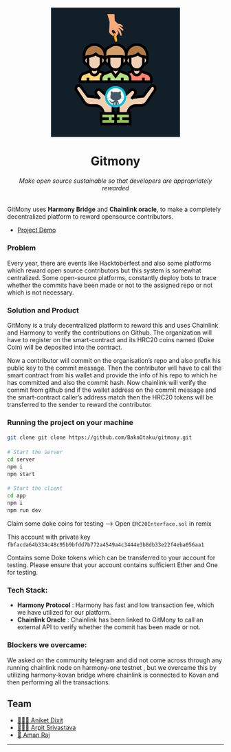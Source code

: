 <p align="center"><img src="/app/public/logo.png" align="center" width="300"></p>
<h1 align="center">Gitmony</h1>
<h6 align="center">Make open source sustainable so that developers are appropriately rewarded</h6>

GitMony uses **Harmony Bridge** and **Chainlink oracle**, to make a completely decentralized platform to reward opensource contributors.

- [Project Demo](https://www.youtube.com/watch?v=M7-3AImM8mI)

### Problem

Every year, there are events like Hacktoberfest and also some platforms which reward open source contributors but this system is somewhat centralized.
Some open-source platforms, constantly deploy bots to trace whether the commits have been made or not to the assigned repo or not which is not necessary.

### Solution and Product

GitMony is a truly decentralized platform to reward this and uses Chainlink and Harmony to verify the contributions on Github. The organization will have to register on the smart-contract and its HRC20 coins named (Doke Coin) will be deposited into the contract.

Now a contributor will commit on the organisation’s repo and also prefix his public key to the commit message. Then the contributor will have to call the smart contract from his wallet and provide the info of his repo to which he has committed and also the commit hash.
Now chainlink will verify the commit from github and if the wallet address on the commit message and the smart-contract caller’s address match then the HRC20 tokens will be transferred to the sender to reward the contributor.

### Running the project on your machine

```bash
git clone git clone https://github.com/BakaOtaku/gitmony.git

# Start the server
cd server
npm i
npm start

# Start the client
cd app
npm i
npm run dev
```

Claim some doke coins for testing -->
Open `ERC20Interface.sol` in remix

This account with private key `fbfacda64b334c48c95b9bfdd7b772a4549a4c3444e3b8db33e22f4eba056aa1`

Contains some Doke tokens which can be transferred to your account for testing.
Please ensure that your account contains sufficient Ether and One for testing.

### Tech Stack:

- **Harmony Protocol** : Harmony has fast and low transaction fee, which we have utilized for our platform.
- **Chainlink Oracle** : Chainlink has been linked to GitMony to call an external API to verify whether the commit has been made or not.

### Blockers we overcame:

We asked on the community telegram and did not come across through any running chainlink node on harmony-one testnet , but we overcame this by utilizing harmony-kovan bridge where chainlink is connected to Kovan and then performing all the transactions.

## Team

- [ 👨🏻‍💻 Aniket Dixit](https://github.com/dixitaniket)
- [ 👨🏻‍🎓 Arpit Srivastava](https://github.com/fuzious)
- [ 🌊 Aman Raj](https://github.com/AmanRaj1608)

---
